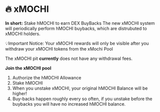 # 🔥 xMOCHI

**In short:** Stake hMOCHI to earn DEX BuyBacks
The new xMOCHI system will periodically perform hMOCHI buybacks, which are distrubuted to xMOCHI holders.

💡Important Notice: Your xMOCHI rewards will only be visible after you withdraw your xMOCHI tokens from the xMochi Pool

The xMOCHI pit **currently** does not have any withdrawal fees.

**Join the xMOCHI pool**
1. Authorize the hMOCHI Allowance
2. Stake hMOCHI
3. When you unstake xMOCHI, your original hMOCHI Balance will be higher!
4. Buy-backs happen roughly every so often, if you unstake before the buybacks you will have no increased hMOCHI balance.
